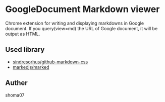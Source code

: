 # GoogleDocument Markdown viewer

Chrome extension for writing and displaying markdowns in Google document.
If you query(view=md) the URL of Google document, it will be output as HTML.

## Used library

* [sindresorhus/github-markdown-css](https://github.com/sindresorhus/github-markdown-css)
* [markedjs/marked](https://github.com/markedjs/marked)

## Auther

shoma07

